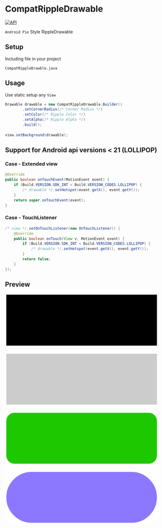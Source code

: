# CompatRippleDrawable
[![API](https://img.shields.io/badge/API-16%2B-brightgreen.svg?style=flat)](https://android-arsenal.com/api?level=16)

`Android Pie` Style RippleDrawable

## Setup
Including file in your project
```
CompatRippleDrawble.java
```

## Usage
Use static setup any `View`

``` Java
Drawable drawable = new CompatRippleDrawable.Builder()
        .setCornerRadius(/* Corner Radius */)
        .setColor(/* Ripple Color */)
        .setAlpha(/* Ripple Alpha */)
        .build();
        
view.setBackground(drawable);
```

## Support for Android api versions < 21 (LOLLIPOP)
### Case - Extended view
``` Java
@Override
public boolean onTouchEvent(MotionEvent event) {
    if (Build.VERSION.SDK_INT < Build.VERSION_CODES.LOLLIPOP) {
        /* drawable */.setHotspot(event.getX(), event.getY());
    }
    return super.onTouchEvent(event);
}
```

### Case - TouchListener
``` Java
/* view */.setOnTouchListener(new OnTouchListener() {
    @Override
    public boolean onTouch(View v, MotionEvent event) {
        if (Build.VERSION.SDK_INT < Build.VERSION_CODES.LOLLIPOP) {
            /* drawable */.setHotspot(event.getX(), event.getY());
        }
        return false;
    }
});
```

## Preview
![Preview](https://github.com/SteaI/CompatRippleDrawable/blob/master/resource/preview.gif?raw=true)
